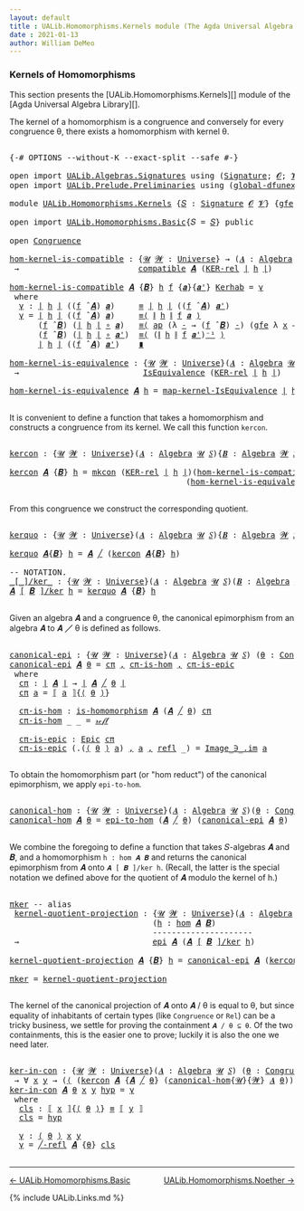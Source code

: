 ```yaml
---
layout: default
title : UALib.Homomorphisms.Kernels module (The Agda Universal Algebra Library)
date : 2021-01-13
author: William DeMeo
---
```


### <a id="kernels-of-homomorphisms">Kernels of Homomorphisms</a>

This section presents the [UALib.Homomorphisms.Kernels][] module of the [Agda Universal Algebra Library][].

The kernel of a homomorphism is a congruence and conversely for every congruence θ, there exists a homomorphism with kernel θ.

<pre class="Agda">

<a id="464" class="Symbol">{-#</a> <a id="468" class="Keyword">OPTIONS</a> <a id="476" class="Pragma">--without-K</a> <a id="488" class="Pragma">--exact-split</a> <a id="502" class="Pragma">--safe</a> <a id="509" class="Symbol">#-}</a>

<a id="514" class="Keyword">open</a> <a id="519" class="Keyword">import</a> <a id="526" href="UALib.Algebras.Signatures.html" class="Module">UALib.Algebras.Signatures</a> <a id="552" class="Keyword">using</a> <a id="558" class="Symbol">(</a><a id="559" href="UALib.Algebras.Signatures.html#1419" class="Function">Signature</a><a id="568" class="Symbol">;</a> <a id="570" href="universes.html#613" class="Generalizable">𝓞</a><a id="571" class="Symbol">;</a> <a id="573" href="universes.html#617" class="Generalizable">𝓥</a><a id="574" class="Symbol">)</a>
<a id="576" class="Keyword">open</a> <a id="581" class="Keyword">import</a> <a id="588" href="UALib.Prelude.Preliminaries.html" class="Module">UALib.Prelude.Preliminaries</a> <a id="616" class="Keyword">using</a> <a id="622" class="Symbol">(</a><a id="623" href="MGS-Subsingleton-Theorems.html#3468" class="Function">global-dfunext</a><a id="637" class="Symbol">)</a>

<a id="640" class="Keyword">module</a> <a id="647" href="UALib.Homomorphisms.Kernels.html" class="Module">UALib.Homomorphisms.Kernels</a> <a id="675" class="Symbol">{</a><a id="676" href="UALib.Homomorphisms.Kernels.html#676" class="Bound">𝑆</a> <a id="678" class="Symbol">:</a> <a id="680" href="UALib.Algebras.Signatures.html#1419" class="Function">Signature</a> <a id="690" href="universes.html#613" class="Generalizable">𝓞</a> <a id="692" href="universes.html#617" class="Generalizable">𝓥</a><a id="693" class="Symbol">}</a> <a id="695" class="Symbol">{</a><a id="696" href="UALib.Homomorphisms.Kernels.html#696" class="Bound">gfe</a> <a id="700" class="Symbol">:</a> <a id="702" href="MGS-Subsingleton-Theorems.html#3468" class="Function">global-dfunext</a><a id="716" class="Symbol">}</a> <a id="718" class="Keyword">where</a>

<a id="725" class="Keyword">open</a> <a id="730" class="Keyword">import</a> <a id="737" href="UALib.Homomorphisms.Basic.html" class="Module">UALib.Homomorphisms.Basic</a><a id="762" class="Symbol">{</a><a id="763" class="Argument">𝑆</a> <a id="765" class="Symbol">=</a> <a id="767" href="UALib.Homomorphisms.Kernels.html#676" class="Bound">𝑆</a><a id="768" class="Symbol">}</a> <a id="770" class="Keyword">public</a>

<a id="778" class="Keyword">open</a> <a id="783" href="UALib.Algebras.Congruences.html#901" class="Module">Congruence</a>

<a id="hom-kernel-is-compatible"></a><a id="795" href="UALib.Homomorphisms.Kernels.html#795" class="Function">hom-kernel-is-compatible</a> <a id="820" class="Symbol">:</a> <a id="822" class="Symbol">{</a><a id="823" href="UALib.Homomorphisms.Kernels.html#823" class="Bound">𝓤</a> <a id="825" href="UALib.Homomorphisms.Kernels.html#825" class="Bound">𝓦</a> <a id="827" class="Symbol">:</a> <a id="829" href="universes.html#551" class="Function">Universe</a><a id="837" class="Symbol">}</a> <a id="839" class="Symbol">→</a> <a id="841" class="Symbol">(</a><a id="842" href="UALib.Homomorphisms.Kernels.html#842" class="Bound">𝑨</a> <a id="844" class="Symbol">:</a> <a id="846" href="UALib.Algebras.Algebras.html#781" class="Function">Algebra</a> <a id="854" href="UALib.Homomorphisms.Kernels.html#823" class="Bound">𝓤</a> <a id="856" href="UALib.Homomorphisms.Kernels.html#676" class="Bound">𝑆</a><a id="857" class="Symbol">){</a><a id="859" href="UALib.Homomorphisms.Kernels.html#859" class="Bound">𝑩</a> <a id="861" class="Symbol">:</a> <a id="863" href="UALib.Algebras.Algebras.html#781" class="Function">Algebra</a> <a id="871" href="UALib.Homomorphisms.Kernels.html#825" class="Bound">𝓦</a> <a id="873" href="UALib.Homomorphisms.Kernels.html#676" class="Bound">𝑆</a><a id="874" class="Symbol">}(</a><a id="876" href="UALib.Homomorphisms.Kernels.html#876" class="Bound">h</a> <a id="878" class="Symbol">:</a> <a id="880" href="UALib.Homomorphisms.Basic.html#2061" class="Function">hom</a> <a id="884" href="UALib.Homomorphisms.Kernels.html#842" class="Bound">𝑨</a> <a id="886" href="UALib.Homomorphisms.Kernels.html#859" class="Bound">𝑩</a><a id="887" class="Symbol">)</a>
 <a id="890" class="Symbol">→</a>                         <a id="916" href="UALib.Algebras.Algebras.html#5503" class="Function">compatible</a> <a id="927" href="UALib.Homomorphisms.Kernels.html#842" class="Bound">𝑨</a> <a id="929" class="Symbol">(</a><a id="930" href="UALib.Relations.Binary.html#1569" class="Function">KER-rel</a> <a id="938" href="UALib.Prelude.Preliminaries.html#11659" class="Function Operator">∣</a> <a id="940" href="UALib.Homomorphisms.Kernels.html#876" class="Bound">h</a> <a id="942" href="UALib.Prelude.Preliminaries.html#11659" class="Function Operator">∣</a><a id="943" class="Symbol">)</a>

<a id="946" href="UALib.Homomorphisms.Kernels.html#795" class="Function">hom-kernel-is-compatible</a> <a id="971" href="UALib.Homomorphisms.Kernels.html#971" class="Bound">𝑨</a> <a id="973" class="Symbol">{</a><a id="974" href="UALib.Homomorphisms.Kernels.html#974" class="Bound">𝑩</a><a id="975" class="Symbol">}</a> <a id="977" href="UALib.Homomorphisms.Kernels.html#977" class="Bound">h</a> <a id="979" href="UALib.Homomorphisms.Kernels.html#979" class="Bound">f</a> <a id="981" class="Symbol">{</a><a id="982" href="UALib.Homomorphisms.Kernels.html#982" class="Bound">𝒂</a><a id="983" class="Symbol">}{</a><a id="985" href="UALib.Homomorphisms.Kernels.html#985" class="Bound">𝒂&#39;</a><a id="987" class="Symbol">}</a> <a id="989" href="UALib.Homomorphisms.Kernels.html#989" class="Bound">Kerhab</a> <a id="996" class="Symbol">=</a> <a id="998" href="UALib.Homomorphisms.Kernels.html#1009" class="Function">γ</a>
 <a id="1001" class="Keyword">where</a>
  <a id="1009" href="UALib.Homomorphisms.Kernels.html#1009" class="Function">γ</a> <a id="1011" class="Symbol">:</a> <a id="1013" href="UALib.Prelude.Preliminaries.html#11659" class="Function Operator">∣</a> <a id="1015" href="UALib.Homomorphisms.Kernels.html#977" class="Bound">h</a> <a id="1017" href="UALib.Prelude.Preliminaries.html#11659" class="Function Operator">∣</a> <a id="1019" class="Symbol">((</a><a id="1021" href="UALib.Homomorphisms.Kernels.html#979" class="Bound">f</a> <a id="1023" href="UALib.Algebras.Algebras.html#2971" class="Function Operator">̂</a> <a id="1025" href="UALib.Homomorphisms.Kernels.html#971" class="Bound">𝑨</a><a id="1026" class="Symbol">)</a> <a id="1028" href="UALib.Homomorphisms.Kernels.html#982" class="Bound">𝒂</a><a id="1029" class="Symbol">)</a>     <a id="1035" href="MGS-MLTT.html#4207" class="Datatype Operator">≡</a> <a id="1037" href="UALib.Prelude.Preliminaries.html#11659" class="Function Operator">∣</a> <a id="1039" href="UALib.Homomorphisms.Kernels.html#977" class="Bound">h</a> <a id="1041" href="UALib.Prelude.Preliminaries.html#11659" class="Function Operator">∣</a> <a id="1043" class="Symbol">((</a><a id="1045" href="UALib.Homomorphisms.Kernels.html#979" class="Bound">f</a> <a id="1047" href="UALib.Algebras.Algebras.html#2971" class="Function Operator">̂</a> <a id="1049" href="UALib.Homomorphisms.Kernels.html#971" class="Bound">𝑨</a><a id="1050" class="Symbol">)</a> <a id="1052" href="UALib.Homomorphisms.Kernels.html#985" class="Bound">𝒂&#39;</a><a id="1054" class="Symbol">)</a>
  <a id="1058" href="UALib.Homomorphisms.Kernels.html#1009" class="Function">γ</a> <a id="1060" class="Symbol">=</a> <a id="1062" href="UALib.Prelude.Preliminaries.html#11659" class="Function Operator">∣</a> <a id="1064" href="UALib.Homomorphisms.Kernels.html#977" class="Bound">h</a> <a id="1066" href="UALib.Prelude.Preliminaries.html#11659" class="Function Operator">∣</a> <a id="1068" class="Symbol">((</a><a id="1070" href="UALib.Homomorphisms.Kernels.html#979" class="Bound">f</a> <a id="1072" href="UALib.Algebras.Algebras.html#2971" class="Function Operator">̂</a> <a id="1074" href="UALib.Homomorphisms.Kernels.html#971" class="Bound">𝑨</a><a id="1075" class="Symbol">)</a> <a id="1077" href="UALib.Homomorphisms.Kernels.html#982" class="Bound">𝒂</a><a id="1078" class="Symbol">)</a>     <a id="1084" href="MGS-MLTT.html#5997" class="Function Operator">≡⟨</a> <a id="1087" href="UALib.Prelude.Preliminaries.html#11740" class="Function Operator">∥</a> <a id="1089" href="UALib.Homomorphisms.Kernels.html#977" class="Bound">h</a> <a id="1091" href="UALib.Prelude.Preliminaries.html#11740" class="Function Operator">∥</a> <a id="1093" href="UALib.Homomorphisms.Kernels.html#979" class="Bound">f</a> <a id="1095" href="UALib.Homomorphisms.Kernels.html#982" class="Bound">𝒂</a> <a id="1097" href="MGS-MLTT.html#5997" class="Function Operator">⟩</a>
      <a id="1105" class="Symbol">(</a><a id="1106" href="UALib.Homomorphisms.Kernels.html#979" class="Bound">f</a> <a id="1108" href="UALib.Algebras.Algebras.html#2971" class="Function Operator">̂</a> <a id="1110" href="UALib.Homomorphisms.Kernels.html#974" class="Bound">𝑩</a><a id="1111" class="Symbol">)</a> <a id="1113" class="Symbol">(</a><a id="1114" href="UALib.Prelude.Preliminaries.html#11659" class="Function Operator">∣</a> <a id="1116" href="UALib.Homomorphisms.Kernels.html#977" class="Bound">h</a> <a id="1118" href="UALib.Prelude.Preliminaries.html#11659" class="Function Operator">∣</a> <a id="1120" href="MGS-MLTT.html#3813" class="Function Operator">∘</a> <a id="1122" href="UALib.Homomorphisms.Kernels.html#982" class="Bound">𝒂</a><a id="1123" class="Symbol">)</a>   <a id="1127" href="MGS-MLTT.html#5997" class="Function Operator">≡⟨</a> <a id="1130" href="MGS-MLTT.html#6613" class="Function">ap</a> <a id="1133" class="Symbol">(λ</a> <a id="1136" href="UALib.Homomorphisms.Kernels.html#1136" class="Bound">-</a> <a id="1138" class="Symbol">→</a> <a id="1140" class="Symbol">(</a><a id="1141" href="UALib.Homomorphisms.Kernels.html#979" class="Bound">f</a> <a id="1143" href="UALib.Algebras.Algebras.html#2971" class="Function Operator">̂</a> <a id="1145" href="UALib.Homomorphisms.Kernels.html#974" class="Bound">𝑩</a><a id="1146" class="Symbol">)</a> <a id="1148" href="UALib.Homomorphisms.Kernels.html#1136" class="Bound">-</a><a id="1149" class="Symbol">)</a> <a id="1151" class="Symbol">(</a><a id="1152" href="UALib.Homomorphisms.Kernels.html#696" class="Bound">gfe</a> <a id="1156" class="Symbol">λ</a> <a id="1158" href="UALib.Homomorphisms.Kernels.html#1158" class="Bound">x</a> <a id="1160" class="Symbol">→</a> <a id="1162" href="UALib.Homomorphisms.Kernels.html#989" class="Bound">Kerhab</a> <a id="1169" href="UALib.Homomorphisms.Kernels.html#1158" class="Bound">x</a><a id="1170" class="Symbol">)</a> <a id="1172" href="MGS-MLTT.html#5997" class="Function Operator">⟩</a>
      <a id="1180" class="Symbol">(</a><a id="1181" href="UALib.Homomorphisms.Kernels.html#979" class="Bound">f</a> <a id="1183" href="UALib.Algebras.Algebras.html#2971" class="Function Operator">̂</a> <a id="1185" href="UALib.Homomorphisms.Kernels.html#974" class="Bound">𝑩</a><a id="1186" class="Symbol">)</a> <a id="1188" class="Symbol">(</a><a id="1189" href="UALib.Prelude.Preliminaries.html#11659" class="Function Operator">∣</a> <a id="1191" href="UALib.Homomorphisms.Kernels.html#977" class="Bound">h</a> <a id="1193" href="UALib.Prelude.Preliminaries.html#11659" class="Function Operator">∣</a> <a id="1195" href="MGS-MLTT.html#3813" class="Function Operator">∘</a> <a id="1197" href="UALib.Homomorphisms.Kernels.html#985" class="Bound">𝒂&#39;</a><a id="1199" class="Symbol">)</a>  <a id="1202" href="MGS-MLTT.html#5997" class="Function Operator">≡⟨</a> <a id="1205" class="Symbol">(</a><a id="1206" href="UALib.Prelude.Preliminaries.html#11740" class="Function Operator">∥</a> <a id="1208" href="UALib.Homomorphisms.Kernels.html#977" class="Bound">h</a> <a id="1210" href="UALib.Prelude.Preliminaries.html#11740" class="Function Operator">∥</a> <a id="1212" href="UALib.Homomorphisms.Kernels.html#979" class="Bound">f</a> <a id="1214" href="UALib.Homomorphisms.Kernels.html#985" class="Bound">𝒂&#39;</a><a id="1216" class="Symbol">)</a><a id="1217" href="MGS-MLTT.html#6125" class="Function Operator">⁻¹</a> <a id="1220" href="MGS-MLTT.html#5997" class="Function Operator">⟩</a>
      <a id="1228" href="UALib.Prelude.Preliminaries.html#11659" class="Function Operator">∣</a> <a id="1230" href="UALib.Homomorphisms.Kernels.html#977" class="Bound">h</a> <a id="1232" href="UALib.Prelude.Preliminaries.html#11659" class="Function Operator">∣</a> <a id="1234" class="Symbol">((</a><a id="1236" href="UALib.Homomorphisms.Kernels.html#979" class="Bound">f</a> <a id="1238" href="UALib.Algebras.Algebras.html#2971" class="Function Operator">̂</a> <a id="1240" href="UALib.Homomorphisms.Kernels.html#971" class="Bound">𝑨</a><a id="1241" class="Symbol">)</a> <a id="1243" href="UALib.Homomorphisms.Kernels.html#985" class="Bound">𝒂&#39;</a><a id="1245" class="Symbol">)</a>    <a id="1250" href="MGS-MLTT.html#6079" class="Function Operator">∎</a>

<a id="hom-kernel-is-equivalence"></a><a id="1253" href="UALib.Homomorphisms.Kernels.html#1253" class="Function">hom-kernel-is-equivalence</a> <a id="1279" class="Symbol">:</a> <a id="1281" class="Symbol">{</a><a id="1282" href="UALib.Homomorphisms.Kernels.html#1282" class="Bound">𝓤</a> <a id="1284" href="UALib.Homomorphisms.Kernels.html#1284" class="Bound">𝓦</a> <a id="1286" class="Symbol">:</a> <a id="1288" href="universes.html#551" class="Function">Universe</a><a id="1296" class="Symbol">}(</a><a id="1298" href="UALib.Homomorphisms.Kernels.html#1298" class="Bound">𝑨</a> <a id="1300" class="Symbol">:</a> <a id="1302" href="UALib.Algebras.Algebras.html#781" class="Function">Algebra</a> <a id="1310" href="UALib.Homomorphisms.Kernels.html#1282" class="Bound">𝓤</a> <a id="1312" href="UALib.Homomorphisms.Kernels.html#676" class="Bound">𝑆</a><a id="1313" class="Symbol">){</a><a id="1315" href="UALib.Homomorphisms.Kernels.html#1315" class="Bound">𝑩</a> <a id="1317" class="Symbol">:</a> <a id="1319" href="UALib.Algebras.Algebras.html#781" class="Function">Algebra</a> <a id="1327" href="UALib.Homomorphisms.Kernels.html#1284" class="Bound">𝓦</a> <a id="1329" href="UALib.Homomorphisms.Kernels.html#676" class="Bound">𝑆</a><a id="1330" class="Symbol">}(</a><a id="1332" href="UALib.Homomorphisms.Kernels.html#1332" class="Bound">h</a> <a id="1334" class="Symbol">:</a> <a id="1336" href="UALib.Homomorphisms.Basic.html#2061" class="Function">hom</a> <a id="1340" href="UALib.Homomorphisms.Kernels.html#1298" class="Bound">𝑨</a> <a id="1342" href="UALib.Homomorphisms.Kernels.html#1315" class="Bound">𝑩</a><a id="1343" class="Symbol">)</a>
 <a id="1346" class="Symbol">→</a>                          <a id="1373" href="UALib.Relations.Equivalences.html#668" class="Record">IsEquivalence</a> <a id="1387" class="Symbol">(</a><a id="1388" href="UALib.Relations.Binary.html#1569" class="Function">KER-rel</a> <a id="1396" href="UALib.Prelude.Preliminaries.html#11659" class="Function Operator">∣</a> <a id="1398" href="UALib.Homomorphisms.Kernels.html#1332" class="Bound">h</a> <a id="1400" href="UALib.Prelude.Preliminaries.html#11659" class="Function Operator">∣</a><a id="1401" class="Symbol">)</a>

<a id="1404" href="UALib.Homomorphisms.Kernels.html#1253" class="Function">hom-kernel-is-equivalence</a> <a id="1430" href="UALib.Homomorphisms.Kernels.html#1430" class="Bound">𝑨</a> <a id="1432" href="UALib.Homomorphisms.Kernels.html#1432" class="Bound">h</a> <a id="1434" class="Symbol">=</a> <a id="1436" href="UALib.Relations.Equivalences.html#1148" class="Function">map-kernel-IsEquivalence</a> <a id="1461" href="UALib.Prelude.Preliminaries.html#11659" class="Function Operator">∣</a> <a id="1463" href="UALib.Homomorphisms.Kernels.html#1432" class="Bound">h</a> <a id="1465" href="UALib.Prelude.Preliminaries.html#11659" class="Function Operator">∣</a>

</pre>

It is convenient to define a function that takes a homomorphism and constructs a congruence from its kernel.  We call this function `kercon`.

<pre class="Agda">

<a id="kercon"></a><a id="1637" href="UALib.Homomorphisms.Kernels.html#1637" class="Function">kercon</a> <a id="1644" class="Symbol">:</a> <a id="1646" class="Symbol">{</a><a id="1647" href="UALib.Homomorphisms.Kernels.html#1647" class="Bound">𝓤</a> <a id="1649" href="UALib.Homomorphisms.Kernels.html#1649" class="Bound">𝓦</a> <a id="1651" class="Symbol">:</a> <a id="1653" href="universes.html#551" class="Function">Universe</a><a id="1661" class="Symbol">}(</a><a id="1663" href="UALib.Homomorphisms.Kernels.html#1663" class="Bound">𝑨</a> <a id="1665" class="Symbol">:</a> <a id="1667" href="UALib.Algebras.Algebras.html#781" class="Function">Algebra</a> <a id="1675" href="UALib.Homomorphisms.Kernels.html#1647" class="Bound">𝓤</a> <a id="1677" href="UALib.Homomorphisms.Kernels.html#676" class="Bound">𝑆</a><a id="1678" class="Symbol">){</a><a id="1680" href="UALib.Homomorphisms.Kernels.html#1680" class="Bound">𝑩</a> <a id="1682" class="Symbol">:</a> <a id="1684" href="UALib.Algebras.Algebras.html#781" class="Function">Algebra</a> <a id="1692" href="UALib.Homomorphisms.Kernels.html#1649" class="Bound">𝓦</a> <a id="1694" href="UALib.Homomorphisms.Kernels.html#676" class="Bound">𝑆</a><a id="1695" class="Symbol">}(</a><a id="1697" href="UALib.Homomorphisms.Kernels.html#1697" class="Bound">h</a> <a id="1699" class="Symbol">:</a> <a id="1701" href="UALib.Homomorphisms.Basic.html#2061" class="Function">hom</a> <a id="1705" href="UALib.Homomorphisms.Kernels.html#1663" class="Bound">𝑨</a> <a id="1707" href="UALib.Homomorphisms.Kernels.html#1680" class="Bound">𝑩</a><a id="1708" class="Symbol">)</a> <a id="1710" class="Symbol">→</a> <a id="1712" href="UALib.Algebras.Congruences.html#901" class="Record">Congruence</a> <a id="1723" href="UALib.Homomorphisms.Kernels.html#1663" class="Bound">𝑨</a>

<a id="1726" href="UALib.Homomorphisms.Kernels.html#1637" class="Function">kercon</a> <a id="1733" href="UALib.Homomorphisms.Kernels.html#1733" class="Bound">𝑨</a> <a id="1735" class="Symbol">{</a><a id="1736" href="UALib.Homomorphisms.Kernels.html#1736" class="Bound">𝑩</a><a id="1737" class="Symbol">}</a> <a id="1739" href="UALib.Homomorphisms.Kernels.html#1739" class="Bound">h</a> <a id="1741" class="Symbol">=</a> <a id="1743" href="UALib.Algebras.Congruences.html#980" class="InductiveConstructor">mkcon</a> <a id="1749" class="Symbol">(</a><a id="1750" href="UALib.Relations.Binary.html#1569" class="Function">KER-rel</a> <a id="1758" href="UALib.Prelude.Preliminaries.html#11659" class="Function Operator">∣</a> <a id="1760" href="UALib.Homomorphisms.Kernels.html#1739" class="Bound">h</a> <a id="1762" href="UALib.Prelude.Preliminaries.html#11659" class="Function Operator">∣</a><a id="1763" class="Symbol">)(</a><a id="1765" href="UALib.Homomorphisms.Kernels.html#795" class="Function">hom-kernel-is-compatible</a> <a id="1790" href="UALib.Homomorphisms.Kernels.html#1733" class="Bound">𝑨</a> <a id="1792" class="Symbol">{</a><a id="1793" href="UALib.Homomorphisms.Kernels.html#1736" class="Bound">𝑩</a><a id="1794" class="Symbol">}</a> <a id="1796" href="UALib.Homomorphisms.Kernels.html#1739" class="Bound">h</a><a id="1797" class="Symbol">)</a>
                                     <a id="1836" class="Symbol">(</a><a id="1837" href="UALib.Homomorphisms.Kernels.html#1253" class="Function">hom-kernel-is-equivalence</a> <a id="1863" href="UALib.Homomorphisms.Kernels.html#1733" class="Bound">𝑨</a> <a id="1865" class="Symbol">{</a><a id="1866" href="UALib.Homomorphisms.Kernels.html#1736" class="Bound">𝑩</a><a id="1867" class="Symbol">}</a> <a id="1869" href="UALib.Homomorphisms.Kernels.html#1739" class="Bound">h</a><a id="1870" class="Symbol">)</a>

</pre>

From this congruence we construct the corresponding quotient.

<pre class="Agda">

<a id="kerquo"></a><a id="1962" href="UALib.Homomorphisms.Kernels.html#1962" class="Function">kerquo</a> <a id="1969" class="Symbol">:</a> <a id="1971" class="Symbol">{</a><a id="1972" href="UALib.Homomorphisms.Kernels.html#1972" class="Bound">𝓤</a> <a id="1974" href="UALib.Homomorphisms.Kernels.html#1974" class="Bound">𝓦</a> <a id="1976" class="Symbol">:</a> <a id="1978" href="universes.html#551" class="Function">Universe</a><a id="1986" class="Symbol">}(</a><a id="1988" href="UALib.Homomorphisms.Kernels.html#1988" class="Bound">𝑨</a> <a id="1990" class="Symbol">:</a> <a id="1992" href="UALib.Algebras.Algebras.html#781" class="Function">Algebra</a> <a id="2000" href="UALib.Homomorphisms.Kernels.html#1972" class="Bound">𝓤</a> <a id="2002" href="UALib.Homomorphisms.Kernels.html#676" class="Bound">𝑆</a><a id="2003" class="Symbol">){</a><a id="2005" href="UALib.Homomorphisms.Kernels.html#2005" class="Bound">𝑩</a> <a id="2007" class="Symbol">:</a> <a id="2009" href="UALib.Algebras.Algebras.html#781" class="Function">Algebra</a> <a id="2017" href="UALib.Homomorphisms.Kernels.html#1974" class="Bound">𝓦</a> <a id="2019" href="UALib.Homomorphisms.Kernels.html#676" class="Bound">𝑆</a><a id="2020" class="Symbol">}(</a><a id="2022" href="UALib.Homomorphisms.Kernels.html#2022" class="Bound">h</a> <a id="2024" class="Symbol">:</a> <a id="2026" href="UALib.Homomorphisms.Basic.html#2061" class="Function">hom</a> <a id="2030" href="UALib.Homomorphisms.Kernels.html#1988" class="Bound">𝑨</a> <a id="2032" href="UALib.Homomorphisms.Kernels.html#2005" class="Bound">𝑩</a><a id="2033" class="Symbol">)</a> <a id="2035" class="Symbol">→</a> <a id="2037" href="UALib.Algebras.Algebras.html#781" class="Function">Algebra</a> <a id="2045" class="Symbol">(</a><a id="2046" href="UALib.Homomorphisms.Kernels.html#1972" class="Bound">𝓤</a> <a id="2048" href="Agda.Primitive.html#636" class="Function Operator">⊔</a> <a id="2050" href="UALib.Homomorphisms.Kernels.html#1974" class="Bound">𝓦</a> <a id="2052" href="universes.html#527" class="Function Operator">⁺</a><a id="2053" class="Symbol">)</a> <a id="2055" href="UALib.Homomorphisms.Kernels.html#676" class="Bound">𝑆</a>

<a id="2058" href="UALib.Homomorphisms.Kernels.html#1962" class="Function">kerquo</a> <a id="2065" href="UALib.Homomorphisms.Kernels.html#2065" class="Bound">𝑨</a><a id="2066" class="Symbol">{</a><a id="2067" href="UALib.Homomorphisms.Kernels.html#2067" class="Bound">𝑩</a><a id="2068" class="Symbol">}</a> <a id="2070" href="UALib.Homomorphisms.Kernels.html#2070" class="Bound">h</a> <a id="2072" class="Symbol">=</a> <a id="2074" href="UALib.Homomorphisms.Kernels.html#2065" class="Bound">𝑨</a> <a id="2076" href="UALib.Algebras.Congruences.html#3110" class="Function Operator">╱</a> <a id="2078" class="Symbol">(</a><a id="2079" href="UALib.Homomorphisms.Kernels.html#1637" class="Function">kercon</a> <a id="2086" href="UALib.Homomorphisms.Kernels.html#2065" class="Bound">𝑨</a><a id="2087" class="Symbol">{</a><a id="2088" href="UALib.Homomorphisms.Kernels.html#2067" class="Bound">𝑩</a><a id="2089" class="Symbol">}</a> <a id="2091" href="UALib.Homomorphisms.Kernels.html#2070" class="Bound">h</a><a id="2092" class="Symbol">)</a>

<a id="2095" class="Comment">-- NOTATION.</a>
<a id="_[_]/ker_"></a><a id="2108" href="UALib.Homomorphisms.Kernels.html#2108" class="Function Operator">_[_]/ker_</a> <a id="2118" class="Symbol">:</a> <a id="2120" class="Symbol">{</a><a id="2121" href="UALib.Homomorphisms.Kernels.html#2121" class="Bound">𝓤</a> <a id="2123" href="UALib.Homomorphisms.Kernels.html#2123" class="Bound">𝓦</a> <a id="2125" class="Symbol">:</a> <a id="2127" href="universes.html#551" class="Function">Universe</a><a id="2135" class="Symbol">}(</a><a id="2137" href="UALib.Homomorphisms.Kernels.html#2137" class="Bound">𝑨</a> <a id="2139" class="Symbol">:</a> <a id="2141" href="UALib.Algebras.Algebras.html#781" class="Function">Algebra</a> <a id="2149" href="UALib.Homomorphisms.Kernels.html#2121" class="Bound">𝓤</a> <a id="2151" href="UALib.Homomorphisms.Kernels.html#676" class="Bound">𝑆</a><a id="2152" class="Symbol">)(</a><a id="2154" href="UALib.Homomorphisms.Kernels.html#2154" class="Bound">𝑩</a> <a id="2156" class="Symbol">:</a> <a id="2158" href="UALib.Algebras.Algebras.html#781" class="Function">Algebra</a> <a id="2166" href="UALib.Homomorphisms.Kernels.html#2123" class="Bound">𝓦</a> <a id="2168" href="UALib.Homomorphisms.Kernels.html#676" class="Bound">𝑆</a><a id="2169" class="Symbol">)(</a><a id="2171" href="UALib.Homomorphisms.Kernels.html#2171" class="Bound">h</a> <a id="2173" class="Symbol">:</a> <a id="2175" href="UALib.Homomorphisms.Basic.html#2061" class="Function">hom</a> <a id="2179" href="UALib.Homomorphisms.Kernels.html#2137" class="Bound">𝑨</a> <a id="2181" href="UALib.Homomorphisms.Kernels.html#2154" class="Bound">𝑩</a><a id="2182" class="Symbol">)</a> <a id="2184" class="Symbol">→</a> <a id="2186" href="UALib.Algebras.Algebras.html#781" class="Function">Algebra</a> <a id="2194" class="Symbol">(</a><a id="2195" href="UALib.Homomorphisms.Kernels.html#2121" class="Bound">𝓤</a> <a id="2197" href="Agda.Primitive.html#636" class="Function Operator">⊔</a> <a id="2199" href="UALib.Homomorphisms.Kernels.html#2123" class="Bound">𝓦</a> <a id="2201" href="universes.html#527" class="Function Operator">⁺</a><a id="2202" class="Symbol">)</a> <a id="2204" href="UALib.Homomorphisms.Kernels.html#676" class="Bound">𝑆</a>
<a id="2206" href="UALib.Homomorphisms.Kernels.html#2206" class="Bound">𝑨</a> <a id="2208" href="UALib.Homomorphisms.Kernels.html#2108" class="Function Operator">[</a> <a id="2210" href="UALib.Homomorphisms.Kernels.html#2210" class="Bound">𝑩</a> <a id="2212" href="UALib.Homomorphisms.Kernels.html#2108" class="Function Operator">]/ker</a> <a id="2218" href="UALib.Homomorphisms.Kernels.html#2218" class="Bound">h</a> <a id="2220" class="Symbol">=</a> <a id="2222" href="UALib.Homomorphisms.Kernels.html#1962" class="Function">kerquo</a> <a id="2229" href="UALib.Homomorphisms.Kernels.html#2206" class="Bound">𝑨</a> <a id="2231" class="Symbol">{</a><a id="2232" href="UALib.Homomorphisms.Kernels.html#2210" class="Bound">𝑩</a><a id="2233" class="Symbol">}</a> <a id="2235" href="UALib.Homomorphisms.Kernels.html#2218" class="Bound">h</a>

</pre>

Given an algebra 𝑨 and a congruence θ, the canonical epimorphism from an algebra 𝑨 to 𝑨 ╱ θ is defined as follows.

<pre class="Agda">

<a id="canonical-epi"></a><a id="2380" href="UALib.Homomorphisms.Kernels.html#2380" class="Function">canonical-epi</a> <a id="2394" class="Symbol">:</a> <a id="2396" class="Symbol">{</a><a id="2397" href="UALib.Homomorphisms.Kernels.html#2397" class="Bound">𝓤</a> <a id="2399" href="UALib.Homomorphisms.Kernels.html#2399" class="Bound">𝓦</a> <a id="2401" class="Symbol">:</a> <a id="2403" href="universes.html#551" class="Function">Universe</a><a id="2411" class="Symbol">}(</a><a id="2413" href="UALib.Homomorphisms.Kernels.html#2413" class="Bound">𝑨</a> <a id="2415" class="Symbol">:</a> <a id="2417" href="UALib.Algebras.Algebras.html#781" class="Function">Algebra</a> <a id="2425" href="UALib.Homomorphisms.Kernels.html#2397" class="Bound">𝓤</a> <a id="2427" href="UALib.Homomorphisms.Kernels.html#676" class="Bound">𝑆</a><a id="2428" class="Symbol">)</a> <a id="2430" class="Symbol">(</a><a id="2431" href="UALib.Homomorphisms.Kernels.html#2431" class="Bound">θ</a> <a id="2433" class="Symbol">:</a> <a id="2435" href="UALib.Algebras.Congruences.html#901" class="Record">Congruence</a><a id="2445" class="Symbol">{</a><a id="2446" href="UALib.Homomorphisms.Kernels.html#2397" class="Bound">𝓤</a><a id="2447" class="Symbol">}{</a><a id="2449" href="UALib.Homomorphisms.Kernels.html#2399" class="Bound">𝓦</a><a id="2450" class="Symbol">}</a> <a id="2452" href="UALib.Homomorphisms.Kernels.html#2413" class="Bound">𝑨</a><a id="2453" class="Symbol">)</a> <a id="2455" class="Symbol">→</a> <a id="2457" href="UALib.Homomorphisms.Basic.html#2776" class="Function">epi</a> <a id="2461" href="UALib.Homomorphisms.Kernels.html#2413" class="Bound">𝑨</a> <a id="2463" class="Symbol">(</a><a id="2464" href="UALib.Homomorphisms.Kernels.html#2413" class="Bound">𝑨</a> <a id="2466" href="UALib.Algebras.Congruences.html#3110" class="Function Operator">╱</a> <a id="2468" href="UALib.Homomorphisms.Kernels.html#2431" class="Bound">θ</a><a id="2469" class="Symbol">)</a>
<a id="2471" href="UALib.Homomorphisms.Kernels.html#2380" class="Function">canonical-epi</a> <a id="2485" href="UALib.Homomorphisms.Kernels.html#2485" class="Bound">𝑨</a> <a id="2487" href="UALib.Homomorphisms.Kernels.html#2487" class="Bound">θ</a> <a id="2489" class="Symbol">=</a> <a id="2491" href="UALib.Homomorphisms.Kernels.html#2528" class="Function">cπ</a> <a id="2494" href="MGS-MLTT.html#2929" class="InductiveConstructor Operator">,</a> <a id="2496" href="UALib.Homomorphisms.Kernels.html#2576" class="Function">cπ-is-hom</a> <a id="2506" href="MGS-MLTT.html#2929" class="InductiveConstructor Operator">,</a> <a id="2508" href="UALib.Homomorphisms.Kernels.html#2643" class="Function">cπ-is-epic</a>
 <a id="2520" class="Keyword">where</a>
  <a id="2528" href="UALib.Homomorphisms.Kernels.html#2528" class="Function">cπ</a> <a id="2531" class="Symbol">:</a> <a id="2533" href="UALib.Prelude.Preliminaries.html#11659" class="Function Operator">∣</a> <a id="2535" href="UALib.Homomorphisms.Kernels.html#2485" class="Bound">𝑨</a> <a id="2537" href="UALib.Prelude.Preliminaries.html#11659" class="Function Operator">∣</a> <a id="2539" class="Symbol">→</a> <a id="2541" href="UALib.Prelude.Preliminaries.html#11659" class="Function Operator">∣</a> <a id="2543" href="UALib.Homomorphisms.Kernels.html#2485" class="Bound">𝑨</a> <a id="2545" href="UALib.Algebras.Congruences.html#3110" class="Function Operator">╱</a> <a id="2547" href="UALib.Homomorphisms.Kernels.html#2487" class="Bound">θ</a> <a id="2549" href="UALib.Prelude.Preliminaries.html#11659" class="Function Operator">∣</a>
  <a id="2553" href="UALib.Homomorphisms.Kernels.html#2528" class="Function">cπ</a> <a id="2556" href="UALib.Homomorphisms.Kernels.html#2556" class="Bound">a</a> <a id="2558" class="Symbol">=</a> <a id="2560" href="UALib.Relations.Quotients.html#1458" class="Function Operator">⟦</a> <a id="2562" href="UALib.Homomorphisms.Kernels.html#2556" class="Bound">a</a> <a id="2564" href="UALib.Relations.Quotients.html#1458" class="Function Operator">⟧</a><a id="2565" class="Symbol">{</a><a id="2566" href="UALib.Algebras.Congruences.html#995" class="Field Operator">⟨</a> <a id="2568" href="UALib.Homomorphisms.Kernels.html#2487" class="Bound">θ</a> <a id="2570" href="UALib.Algebras.Congruences.html#995" class="Field Operator">⟩</a><a id="2571" class="Symbol">}</a>

  <a id="2576" href="UALib.Homomorphisms.Kernels.html#2576" class="Function">cπ-is-hom</a> <a id="2586" class="Symbol">:</a> <a id="2588" href="UALib.Homomorphisms.Basic.html#1886" class="Function">is-homomorphism</a> <a id="2604" href="UALib.Homomorphisms.Kernels.html#2485" class="Bound">𝑨</a> <a id="2606" class="Symbol">(</a><a id="2607" href="UALib.Homomorphisms.Kernels.html#2485" class="Bound">𝑨</a> <a id="2609" href="UALib.Algebras.Congruences.html#3110" class="Function Operator">╱</a> <a id="2611" href="UALib.Homomorphisms.Kernels.html#2487" class="Bound">θ</a><a id="2612" class="Symbol">)</a> <a id="2614" href="UALib.Homomorphisms.Kernels.html#2528" class="Function">cπ</a>
  <a id="2619" href="UALib.Homomorphisms.Kernels.html#2576" class="Function">cπ-is-hom</a> <a id="2629" class="Symbol">_</a> <a id="2631" class="Symbol">_</a> <a id="2633" class="Symbol">=</a> <a id="2635" href="MGS-MLTT.html#4221" class="InductiveConstructor">𝓇ℯ𝒻𝓁</a>

  <a id="2643" href="UALib.Homomorphisms.Kernels.html#2643" class="Function">cπ-is-epic</a> <a id="2654" class="Symbol">:</a> <a id="2656" href="UALib.Prelude.Inverses.html#2353" class="Function">Epic</a> <a id="2661" href="UALib.Homomorphisms.Kernels.html#2528" class="Function">cπ</a>
  <a id="2666" href="UALib.Homomorphisms.Kernels.html#2643" class="Function">cπ-is-epic</a> <a id="2677" class="Symbol">(</a><a id="2678" class="DottedPattern Symbol">.(</a><a id="2680" href="UALib.Algebras.Congruences.html#995" class="DottedPattern Field Operator">⟨</a> <a id="2682" href="UALib.Homomorphisms.Kernels.html#2487" class="DottedPattern Bound">θ</a> <a id="2684" href="UALib.Algebras.Congruences.html#995" class="DottedPattern Field Operator">⟩</a> <a id="2686" href="UALib.Homomorphisms.Kernels.html#2691" class="DottedPattern Bound">a</a><a id="2687" class="DottedPattern Symbol">)</a> <a id="2689" href="MGS-MLTT.html#2929" class="InductiveConstructor Operator">,</a> <a id="2691" href="UALib.Homomorphisms.Kernels.html#2691" class="Bound">a</a> <a id="2693" href="MGS-MLTT.html#2929" class="InductiveConstructor Operator">,</a> <a id="2695" href="UALib.Prelude.Preliminaries.html#5592" class="InductiveConstructor">refl</a> <a id="2700" class="Symbol">_)</a> <a id="2703" class="Symbol">=</a> <a id="2705" href="UALib.Prelude.Inverses.html#853" class="InductiveConstructor">Image_∋_.im</a> <a id="2717" href="UALib.Homomorphisms.Kernels.html#2691" class="Bound">a</a>

</pre>

To obtain the homomorphism part (or "hom reduct") of the canonical epimorphism, we apply `epi-to-hom`.

<pre class="Agda">

<a id="canonical-hom"></a><a id="2850" href="UALib.Homomorphisms.Kernels.html#2850" class="Function">canonical-hom</a> <a id="2864" class="Symbol">:</a> <a id="2866" class="Symbol">{</a><a id="2867" href="UALib.Homomorphisms.Kernels.html#2867" class="Bound">𝓤</a> <a id="2869" href="UALib.Homomorphisms.Kernels.html#2869" class="Bound">𝓦</a> <a id="2871" class="Symbol">:</a> <a id="2873" href="universes.html#551" class="Function">Universe</a><a id="2881" class="Symbol">}(</a><a id="2883" href="UALib.Homomorphisms.Kernels.html#2883" class="Bound">𝑨</a> <a id="2885" class="Symbol">:</a> <a id="2887" href="UALib.Algebras.Algebras.html#781" class="Function">Algebra</a> <a id="2895" href="UALib.Homomorphisms.Kernels.html#2867" class="Bound">𝓤</a> <a id="2897" href="UALib.Homomorphisms.Kernels.html#676" class="Bound">𝑆</a><a id="2898" class="Symbol">)(</a><a id="2900" href="UALib.Homomorphisms.Kernels.html#2900" class="Bound">θ</a> <a id="2902" class="Symbol">:</a> <a id="2904" href="UALib.Algebras.Congruences.html#901" class="Record">Congruence</a><a id="2914" class="Symbol">{</a><a id="2915" href="UALib.Homomorphisms.Kernels.html#2867" class="Bound">𝓤</a><a id="2916" class="Symbol">}{</a><a id="2918" href="UALib.Homomorphisms.Kernels.html#2869" class="Bound">𝓦</a><a id="2919" class="Symbol">}</a> <a id="2921" href="UALib.Homomorphisms.Kernels.html#2883" class="Bound">𝑨</a><a id="2922" class="Symbol">)</a> <a id="2924" class="Symbol">→</a> <a id="2926" href="UALib.Homomorphisms.Basic.html#2061" class="Function">hom</a> <a id="2930" href="UALib.Homomorphisms.Kernels.html#2883" class="Bound">𝑨</a> <a id="2932" class="Symbol">(</a><a id="2933" href="UALib.Homomorphisms.Kernels.html#2883" class="Bound">𝑨</a> <a id="2935" href="UALib.Algebras.Congruences.html#3110" class="Function Operator">╱</a> <a id="2937" href="UALib.Homomorphisms.Kernels.html#2900" class="Bound">θ</a><a id="2938" class="Symbol">)</a>
<a id="2940" href="UALib.Homomorphisms.Kernels.html#2850" class="Function">canonical-hom</a> <a id="2954" href="UALib.Homomorphisms.Kernels.html#2954" class="Bound">𝑨</a> <a id="2956" href="UALib.Homomorphisms.Kernels.html#2956" class="Bound">θ</a> <a id="2958" class="Symbol">=</a> <a id="2960" href="UALib.Homomorphisms.Basic.html#3113" class="Function">epi-to-hom</a> <a id="2971" class="Symbol">(</a><a id="2972" href="UALib.Homomorphisms.Kernels.html#2954" class="Bound">𝑨</a> <a id="2974" href="UALib.Algebras.Congruences.html#3110" class="Function Operator">╱</a> <a id="2976" href="UALib.Homomorphisms.Kernels.html#2956" class="Bound">θ</a><a id="2977" class="Symbol">)</a> <a id="2979" class="Symbol">(</a><a id="2980" href="UALib.Homomorphisms.Kernels.html#2380" class="Function">canonical-epi</a> <a id="2994" href="UALib.Homomorphisms.Kernels.html#2954" class="Bound">𝑨</a> <a id="2996" href="UALib.Homomorphisms.Kernels.html#2956" class="Bound">θ</a><a id="2997" class="Symbol">)</a>

</pre>

We combine the foregoing to define a function that takes 𝑆-algebras 𝑨 and 𝑩, and a homomorphism `h : hom 𝑨 𝑩` and returns the canonical epimorphism from 𝑨 onto `𝑨 [ 𝑩 ]/ker h`. (Recall, the latter is the special notation we defined above for the quotient of 𝑨 modulo the kernel of h.)

<pre class="Agda">

<a id="πker"></a><a id="3312" href="UALib.Homomorphisms.Kernels.html#3312" class="Function">πker</a> <a id="3317" class="Comment">-- alias</a>
 <a id="kernel-quotient-projection"></a><a id="3327" href="UALib.Homomorphisms.Kernels.html#3327" class="Function">kernel-quotient-projection</a> <a id="3354" class="Symbol">:</a> <a id="3356" class="Symbol">{</a><a id="3357" href="UALib.Homomorphisms.Kernels.html#3357" class="Bound">𝓤</a> <a id="3359" href="UALib.Homomorphisms.Kernels.html#3359" class="Bound">𝓦</a> <a id="3361" class="Symbol">:</a> <a id="3363" href="universes.html#551" class="Function">Universe</a><a id="3371" class="Symbol">}(</a><a id="3373" href="UALib.Homomorphisms.Kernels.html#3373" class="Bound">𝑨</a> <a id="3375" class="Symbol">:</a> <a id="3377" href="UALib.Algebras.Algebras.html#781" class="Function">Algebra</a> <a id="3385" href="UALib.Homomorphisms.Kernels.html#3357" class="Bound">𝓤</a> <a id="3387" href="UALib.Homomorphisms.Kernels.html#676" class="Bound">𝑆</a><a id="3388" class="Symbol">){</a><a id="3390" href="UALib.Homomorphisms.Kernels.html#3390" class="Bound">𝑩</a> <a id="3392" class="Symbol">:</a> <a id="3394" href="UALib.Algebras.Algebras.html#781" class="Function">Algebra</a> <a id="3402" href="UALib.Homomorphisms.Kernels.html#3359" class="Bound">𝓦</a> <a id="3404" href="UALib.Homomorphisms.Kernels.html#676" class="Bound">𝑆</a><a id="3405" class="Symbol">}</a>
                              <a id="3437" class="Symbol">(</a><a id="3438" href="UALib.Homomorphisms.Kernels.html#3438" class="Bound">h</a> <a id="3440" class="Symbol">:</a> <a id="3442" href="UALib.Homomorphisms.Basic.html#2061" class="Function">hom</a> <a id="3446" href="UALib.Homomorphisms.Kernels.html#3373" class="Bound">𝑨</a> <a id="3448" href="UALib.Homomorphisms.Kernels.html#3390" class="Bound">𝑩</a><a id="3449" class="Symbol">)</a>
                              <a id="3481" class="Comment">---------------------</a>
 <a id="3504" class="Symbol">→</a>                            <a id="3533" href="UALib.Homomorphisms.Basic.html#2776" class="Function">epi</a> <a id="3537" href="UALib.Homomorphisms.Kernels.html#3373" class="Bound">𝑨</a> <a id="3539" class="Symbol">(</a><a id="3540" href="UALib.Homomorphisms.Kernels.html#3373" class="Bound">𝑨</a> <a id="3542" href="UALib.Homomorphisms.Kernels.html#2108" class="Function Operator">[</a> <a id="3544" href="UALib.Homomorphisms.Kernels.html#3390" class="Bound">𝑩</a> <a id="3546" href="UALib.Homomorphisms.Kernels.html#2108" class="Function Operator">]/ker</a> <a id="3552" href="UALib.Homomorphisms.Kernels.html#3438" class="Bound">h</a><a id="3553" class="Symbol">)</a>

<a id="3556" href="UALib.Homomorphisms.Kernels.html#3327" class="Function">kernel-quotient-projection</a> <a id="3583" href="UALib.Homomorphisms.Kernels.html#3583" class="Bound">𝑨</a> <a id="3585" class="Symbol">{</a><a id="3586" href="UALib.Homomorphisms.Kernels.html#3586" class="Bound">𝑩</a><a id="3587" class="Symbol">}</a> <a id="3589" href="UALib.Homomorphisms.Kernels.html#3589" class="Bound">h</a> <a id="3591" class="Symbol">=</a> <a id="3593" href="UALib.Homomorphisms.Kernels.html#2380" class="Function">canonical-epi</a> <a id="3607" href="UALib.Homomorphisms.Kernels.html#3583" class="Bound">𝑨</a> <a id="3609" class="Symbol">(</a><a id="3610" href="UALib.Homomorphisms.Kernels.html#1637" class="Function">kercon</a> <a id="3617" href="UALib.Homomorphisms.Kernels.html#3583" class="Bound">𝑨</a><a id="3618" class="Symbol">{</a><a id="3619" href="UALib.Homomorphisms.Kernels.html#3586" class="Bound">𝑩</a><a id="3620" class="Symbol">}</a> <a id="3622" href="UALib.Homomorphisms.Kernels.html#3589" class="Bound">h</a><a id="3623" class="Symbol">)</a>

<a id="3626" href="UALib.Homomorphisms.Kernels.html#3312" class="Function">πker</a> <a id="3631" class="Symbol">=</a> <a id="3633" href="UALib.Homomorphisms.Kernels.html#3327" class="Function">kernel-quotient-projection</a>

</pre>


The kernel of the canonical projection of 𝑨 onto 𝑨 / θ is equal to θ, but since equality of inhabitants of certain types (like `Congruence` or `Rel`) can be a tricky business, we settle for proving the containment `𝑨 / θ ⊆ θ`. Of the two containments, this is the easier one to prove; luckily it is also the one we need later.

<pre class="Agda">

<a id="ker-in-con"></a><a id="4016" href="UALib.Homomorphisms.Kernels.html#4016" class="Function">ker-in-con</a> <a id="4027" class="Symbol">:</a> <a id="4029" class="Symbol">{</a><a id="4030" href="UALib.Homomorphisms.Kernels.html#4030" class="Bound">𝓤</a> <a id="4032" href="UALib.Homomorphisms.Kernels.html#4032" class="Bound">𝓦</a> <a id="4034" class="Symbol">:</a> <a id="4036" href="universes.html#551" class="Function">Universe</a><a id="4044" class="Symbol">}(</a><a id="4046" href="UALib.Homomorphisms.Kernels.html#4046" class="Bound">𝑨</a> <a id="4048" class="Symbol">:</a> <a id="4050" href="UALib.Algebras.Algebras.html#781" class="Function">Algebra</a> <a id="4058" href="UALib.Homomorphisms.Kernels.html#4030" class="Bound">𝓤</a> <a id="4060" href="UALib.Homomorphisms.Kernels.html#676" class="Bound">𝑆</a><a id="4061" class="Symbol">)</a> <a id="4063" class="Symbol">(</a><a id="4064" href="UALib.Homomorphisms.Kernels.html#4064" class="Bound">θ</a> <a id="4066" class="Symbol">:</a> <a id="4068" href="UALib.Algebras.Congruences.html#901" class="Record">Congruence</a><a id="4078" class="Symbol">{</a><a id="4079" href="UALib.Homomorphisms.Kernels.html#4030" class="Bound">𝓤</a><a id="4080" class="Symbol">}{</a><a id="4082" href="UALib.Homomorphisms.Kernels.html#4032" class="Bound">𝓦</a><a id="4083" class="Symbol">}</a> <a id="4085" href="UALib.Homomorphisms.Kernels.html#4046" class="Bound">𝑨</a><a id="4086" class="Symbol">)</a>
 <a id="4089" class="Symbol">→</a> <a id="4091" class="Symbol">∀</a> <a id="4093" href="UALib.Homomorphisms.Kernels.html#4093" class="Bound">x</a> <a id="4095" href="UALib.Homomorphisms.Kernels.html#4095" class="Bound">y</a> <a id="4097" class="Symbol">→</a> <a id="4099" class="Symbol">(</a><a id="4100" href="UALib.Algebras.Congruences.html#995" class="Field Operator">⟨</a> <a id="4102" class="Symbol">(</a><a id="4103" href="UALib.Homomorphisms.Kernels.html#1637" class="Function">kercon</a> <a id="4110" href="UALib.Homomorphisms.Kernels.html#4046" class="Bound">𝑨</a> <a id="4112" class="Symbol">{</a><a id="4113" href="UALib.Homomorphisms.Kernels.html#4046" class="Bound">𝑨</a> <a id="4115" href="UALib.Algebras.Congruences.html#3110" class="Function Operator">╱</a> <a id="4117" href="UALib.Homomorphisms.Kernels.html#4064" class="Bound">θ</a><a id="4118" class="Symbol">}</a> <a id="4120" class="Symbol">(</a><a id="4121" href="UALib.Homomorphisms.Kernels.html#2850" class="Function">canonical-hom</a><a id="4134" class="Symbol">{</a><a id="4135" href="UALib.Homomorphisms.Kernels.html#4030" class="Bound">𝓤</a><a id="4136" class="Symbol">}{</a><a id="4138" href="UALib.Homomorphisms.Kernels.html#4032" class="Bound">𝓦</a><a id="4139" class="Symbol">}</a> <a id="4141" href="UALib.Homomorphisms.Kernels.html#4046" class="Bound">𝑨</a> <a id="4143" href="UALib.Homomorphisms.Kernels.html#4064" class="Bound">θ</a><a id="4144" class="Symbol">))</a> <a id="4147" href="UALib.Algebras.Congruences.html#995" class="Field Operator">⟩</a> <a id="4149" href="UALib.Homomorphisms.Kernels.html#4093" class="Bound">x</a> <a id="4151" href="UALib.Homomorphisms.Kernels.html#4095" class="Bound">y</a><a id="4152" class="Symbol">)</a> <a id="4154" class="Symbol">→</a> <a id="4156" class="Symbol">(</a><a id="4157" href="UALib.Algebras.Congruences.html#995" class="Field Operator">⟨</a> <a id="4159" href="UALib.Homomorphisms.Kernels.html#4064" class="Bound">θ</a> <a id="4161" href="UALib.Algebras.Congruences.html#995" class="Field Operator">⟩</a> <a id="4163" href="UALib.Homomorphisms.Kernels.html#4093" class="Bound">x</a> <a id="4165" href="UALib.Homomorphisms.Kernels.html#4095" class="Bound">y</a><a id="4166" class="Symbol">)</a>
<a id="4168" href="UALib.Homomorphisms.Kernels.html#4016" class="Function">ker-in-con</a> <a id="4179" href="UALib.Homomorphisms.Kernels.html#4179" class="Bound">𝑨</a> <a id="4181" href="UALib.Homomorphisms.Kernels.html#4181" class="Bound">θ</a> <a id="4183" href="UALib.Homomorphisms.Kernels.html#4183" class="Bound">x</a> <a id="4185" href="UALib.Homomorphisms.Kernels.html#4185" class="Bound">y</a> <a id="4187" href="UALib.Homomorphisms.Kernels.html#4187" class="Bound">hyp</a> <a id="4191" class="Symbol">=</a> <a id="4193" href="UALib.Homomorphisms.Kernels.html#4246" class="Function">γ</a>
 <a id="4196" class="Keyword">where</a>
  <a id="4204" href="UALib.Homomorphisms.Kernels.html#4204" class="Function">cls</a> <a id="4208" class="Symbol">:</a> <a id="4210" href="UALib.Relations.Quotients.html#1458" class="Function Operator">⟦</a> <a id="4212" href="UALib.Homomorphisms.Kernels.html#4183" class="Bound">x</a> <a id="4214" href="UALib.Relations.Quotients.html#1458" class="Function Operator">⟧</a><a id="4215" class="Symbol">{</a><a id="4216" href="UALib.Algebras.Congruences.html#995" class="Field Operator">⟨</a> <a id="4218" href="UALib.Homomorphisms.Kernels.html#4181" class="Bound">θ</a> <a id="4220" href="UALib.Algebras.Congruences.html#995" class="Field Operator">⟩</a><a id="4221" class="Symbol">}</a> <a id="4223" href="MGS-MLTT.html#4207" class="Datatype Operator">≡</a> <a id="4225" href="UALib.Relations.Quotients.html#1458" class="Function Operator">⟦</a> <a id="4227" href="UALib.Homomorphisms.Kernels.html#4185" class="Bound">y</a> <a id="4229" href="UALib.Relations.Quotients.html#1458" class="Function Operator">⟧</a>
  <a id="4233" href="UALib.Homomorphisms.Kernels.html#4204" class="Function">cls</a> <a id="4237" class="Symbol">=</a> <a id="4239" href="UALib.Homomorphisms.Kernels.html#4187" class="Bound">hyp</a>

  <a id="4246" href="UALib.Homomorphisms.Kernels.html#4246" class="Function">γ</a> <a id="4248" class="Symbol">:</a> <a id="4250" href="UALib.Algebras.Congruences.html#995" class="Field Operator">⟨</a> <a id="4252" href="UALib.Homomorphisms.Kernels.html#4181" class="Bound">θ</a> <a id="4254" href="UALib.Algebras.Congruences.html#995" class="Field Operator">⟩</a> <a id="4256" href="UALib.Homomorphisms.Kernels.html#4183" class="Bound">x</a> <a id="4258" href="UALib.Homomorphisms.Kernels.html#4185" class="Bound">y</a>
  <a id="4262" href="UALib.Homomorphisms.Kernels.html#4246" class="Function">γ</a> <a id="4264" class="Symbol">=</a> <a id="4266" href="UALib.Algebras.Congruences.html#3878" class="Function">╱-refl</a> <a id="4273" href="UALib.Homomorphisms.Kernels.html#4179" class="Bound">𝑨</a> <a id="4275" class="Symbol">{</a><a id="4276" href="UALib.Homomorphisms.Kernels.html#4181" class="Bound">θ</a><a id="4277" class="Symbol">}</a> <a id="4279" href="UALib.Homomorphisms.Kernels.html#4204" class="Function">cls</a>

</pre>


--------------------------------------

[← UALib.Homomorphisms.Basic](UALib.Homomorphisms.Basic.html)
<span style="float:right;">[UALib.Homomorphisms.Noether →](UALib.Homomorphisms.Noether.html)</span>

{% include UALib.Links.md %}


<!--
θ is contained in the kernel of the canonical projection onto 𝑨 / θ.
con-in-ker : {𝓤 𝓦 : Universe}(𝑨 : Algebra 𝓤 𝑆) (θ : Congruence{𝓤}{𝓦} 𝑨)
 → ∀ x y → (⟨ θ ⟩ x y) → (⟨ (kercon 𝑨 {𝑨 ╱ θ} (canonical-hom{𝓤}{𝓦} 𝑨 θ)) ⟩ x y)
con-in-ker 𝑨 θ x y hyp = γ
 where
  h : hom 𝑨 (𝑨 ╱ θ)
  h = canonical-hom 𝑨 θ

  κ : Congruence 𝑨
  κ = kercon 𝑨 {𝑨 ╱ θ} h

  γ : ⟦ x ⟧ {⟨ θ ⟩}≡ ⟦ y ⟧{⟨ θ ⟩}
  γ = {!!}
-->
